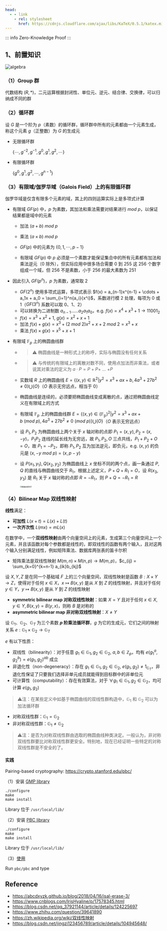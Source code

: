 ```yaml
---
head:
  - - link
    - rel: stylesheet
      href: https://cdnjs.cloudflare.com/ajax/libs/KaTeX/0.5.1/katex.min.css
---
```

::: info
Zero-Knowledge Proof
:::

## 1、前置知识

![algebra](https://img-blog.csdnimg.cn/20210429150145188.jpeg?x-oss-process=image/watermark,type_ZmFuZ3poZW5naGVpdGk,shadow_10,text_aHR0cHM6Ly9ibG9nLmNzZG4ubmV0L2N3Mzk3MjY1MzYy,size_16,color_FFFFFF,t_70)

### （1）Group 群

代数结构 $(R, *)$​​，二元运算根据封闭性、单位元、逆元、结合律、交换律，可以归纳成不同的群

### （2）循环群

设 $G$ 是一个阶为 $p$（素数）的循环群，循环群中所有的元素都由一个元素生成，称这个元素 $g$（正整数）为 $G$ 的生成元

- 无限循环群

  $\{\cdots, g^{-2}, g^{-1}, g^0, g^1, g^2, \cdots\}$

- 有限循环群

  $\{g^0, g^1, g^2, \cdots, g^{n-1}\}$

### （3）有限域/伽罗华域（Galois Field）上的有限循环群

伽罗华域是仅含有限多个元素的域，其上的四则运算实际上是多项式计算

- 有限域 $GF(p)$ 中，$p$ 为素数，其加法和乘法需要对结果进行 $mod \ p$，以保证结果都是域中的元素

  - 加法 $(a + b) \ mod \ p$

  - 乘法 $(a \times b) \ mod \ p$
  - $GF(p)$ 中的元素为 $\{0, 1, \cdots, p-1\}$
  - 有限域 $GF(p)$ 中 $p$ 必须是一个素数才能保证集合中的所有元素都有加法和乘法逆元（$0$ 除外），但实际应用中很多场合需要 $0$ 到 $255$ 这 $256$​ 个数字组成一个域，但 $256$ 不是素数，小于 $256$ 的最大素数为 $251$

- 因此引入 $GF(p^n)$，$p$ 为素数，通常取 $2$

  - $GF(2^n)$ 使用多项式运算，多项式表示 $f(x) = a_{n-1}x^{n-1} + \cdots + a_1x + a_0 = \sum_{i=1}^n{a_i}{x^i}$，系数进行模 $2$ 处理，每项为 $0$ 或 $1$（$GF(3^n)$ 系数可以取 $0$、$1$、$2$）
  - 可以转换为二进制数 $a_{n-1}$……$a_2a_1a_0$，e.g. $f(x) = x^4 + x^3 + 1 \rightarrow 11001_2$
  - $f(x) = x^3 + x^2 + 1, \ g(x) = x^2 + x + 1$
  - 加法 $f(x) + g(x) = x^3 + (2 \ mod \ 2)x^2 + x + 2 \ mod \ 2 = x^3 + x$
  - 乘法 $f(x) \times g(x) = x^5 + x + 1$​

- 有限域 $\mathbb{F}_p$ 上的椭圆曲线群

  - > ⚠️  椭圆曲线是一种形式上的称呼，实际与椭圆没有任何关系

  - > ⚠️ 与传统的有限域上的离散对数不同，使用点加法而非乘法，或者说其对乘法的定义为 $a·P = P + P +$ … $+ P$

  - 实数域 $R$ 上的椭圆曲线 $E = \{(x,y) \in \mathbb{R}^2 | y^2 = x^3 + ax + b, 4a^3 + 27b^2 \neq 0 \} \bigcup \{O\}$（$O$ 表示无穷远点，相当于 0）

  - 椭圆曲线是连续的，必须要把椭圆曲线变成离散的点，通过把椭圆曲线定义在有限域上的方式

  - 有限域 $\mathbb{F}_p$ 上的椭圆曲线群 $E=\{(x,y) \in (\mathbb{F_p})^2 | y^2 = x^3 + ax + b \ (mod \ p),4a^3+27b^2 \neq 0 \ (mod \ p) \} \bigcup \{ O \}$（$O$ 表示无穷远点）

  - 设 $P_1, P_2$ 为椭圆曲线上两个关于 $x$ 轴对称的点即 $P_1 = (x, y), P_2 = (x, -y)$，$P_1P_2$ 连线的延长线为无穷远，故 $P_1, P_2, O$ 三点共线，$P_1 + P_2 + O = O$，故 $P_1 = -P_2$，即称 $P_1, P_2$ 互为加法逆元，即负元，e.g. $(x, y)$ 的负元是 $(x, -y \ mod \ p) = (x, p-y)$

  - 设 $P(x_1, y_1), Q(x_2, y_2)$ 为椭圆曲线上 $x$ 坐标不同的两个点，画一条通过 $P, Q$ 的直线与椭圆曲线交于 $R_1$，根据上述定义，$P + Q + R_1 = O$，设 $R(x_3, y_3)$ 是 $R_1$ 关于 $x$ 轴对称的点即 $R = -R_1$，则 $P + Q = -R_1 = R$

    <img src="https://ts1.cn.mm.bing.net/th/id/R-C.b0ea6c3d0c9d72b9f86f12fa131dc3e2?rik=QtRhxNHlAR9%2ftg&riu=http%3a%2f%2fblog.hubwiz.com%2f2020%2f06%2f16%2felliptic-curve-intro%2felliptic-curve-real.jpeg&ehk=o4WkZiEZMoYeXX0AjxRv%2bYu60r0KAcgYkJKmGtRssvs%3d&risl=&pid=ImgRaw&r=0" alt="椭圆曲线密码学" style="zoom: 33%;" />

### （4）Bilinear Map 双线性映射

**线性**满足：

- **可加性** $L(x+t)=L(x)+L(t)$
- **一次齐次性** $L(mx)=mL(x)$

在数学中，一个**双线性映射**由两个向量空间上的元素，生成第三个向量空间上一个元素，并且该函数对每个参数都是线性的，即双线性的函数有两个输入，且对这两个输入分别满足线性，例如矩阵乘法、数据库两张表的笛卡尔积

- 矩阵乘法是双线性映射 $M(m,n) \times M(n,p) \rightarrow M(m,p)$，$c_{ij} = \sum_{k=0}^{k=n-1} a_{ik}b_{kj}$

设 $X, Y, Z$ 是在同一个基础域 $F$ 上的三个向量空间，双线性映射是函数 $B: X \times Y \rightarrow Z$，使得对于任何 $x \in X$，$x \mapsto B(x, y)$ 是从 $X$ 到 $Z$ 的线性映射，并且对于任何 $y \in Y$，$y \mapsto B(x,y)$ 是从 $Y$ 到 $Z$​ 的线性映射 

- **symmetric bilinear map 对称双线性映射**：如果 $X = Y$ 且对于任何 $x \in X, y \in Y, B(x,y)=B(y,x)$，则称 $B$​ 是对称的
- **asymmetric bilinear map 非对称双线性映射**：$X \neq Y$

设 $\mathbb{G}_1$、$\mathbb{G}_2$、$\mathbb{G}_T$ 为三个素数 **$p$ 阶乘法循环群**，$g$ 为它的生成元，它们之间的映射关系 $e: \mathbb{G}_1 \times \mathbb{G}_2 \rightarrow \mathbb{G}_T$​

$e$ 有以下性质：

- 双线性（bilinearity）：对于任意 $g_1 \in \mathbb{G}_1, g_2 \in \mathbb{G}_2, \ a, b \in \mathbb{Z}_p$，均有 $e(g_1^a, g_2^b) = e(g_1, g_2)^{ab}$ 成立     
- 非退化性（non-degeneracy）：存在 $g_1 \in \mathbb{G}_1, g_2 \in \mathbb{G}_2, \ e(g_1, g_2) \neq 1_{\mathbb{G}_T}$，非退化性保证了只要我们选择非单元成员就能得到目标群中的非单位元
- 可计算性（computability）：存在有效算法，对于 $\forall g_1 \in \mathbb{G}_1, g_2 \in \mathbb{G}_2$，均可计算 $e(g_1, g_2)$

> ⚠️注：在某些定义中如基于椭圆曲线的双线性群构造中，$\mathbb{G}_1$ 和 $\mathbb{G}_2$​ 可以为加法循环群

- 对称双线性群：$\mathbb{G}_1 = \mathbb{G}_2$
- 非对称双线性群：$\mathbb{G}_1 \neq \mathbb{G}_2$


> ⚠️注：是否为对称双线性群由选取的椭圆曲线种类决定。一般认为，非对称双线性群要比对称双线性群更安全。特别地，现在已经证明一些特定的对称双线性群是不安全的了。

#### 实践

Pairing-based cryptography: https://crypto.stanford.edu/pbc/

（1）安装 [GMP library](http://gmplib.org/)

```shell
./configure
make
make install
```

Library 位于 `/usr/local/lib/`

（2）安装 <a href='https://crypto.stanford.edu/pbc/download.html'>PBC library</a>

```shell
./configure
make
make install
```

Library 位于 `/usr/local/lib/`

（3）<a href='https://crypto.stanford.edu/pbc/manual/pr01.html'>使用</a>

Run `pbc/pbc` and type

## Reference

- https://abcdxyzk.github.io/blog/2018/04/16/isal-erase-3/
- https://www.cnblogs.com/IrisHyaline/p/17578345.html
- https://blog.csdn.net/qq_37921144/article/details/124225697
- https://www.zhihu.com/question/39641890
- https://zh.wikipedia.org/wiki/双线性映射
- https://blog.csdn.net/jingzi123456789/article/details/104945648/